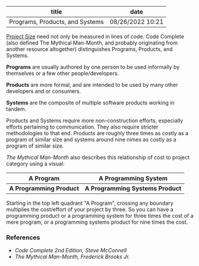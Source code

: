 | title | date |
|---|---|
| Programs, Products, and Systems | 08/26/2022 10:21 |

[Project Size](1661478052.md) need not only be measured in lines of code. Code Complete
(also defined The Mythical Man-Month, and probably originating from another resource altogether) 
distinguishes Programs, Products, and Systems. 

**Programs** are usually authored by one person to be used informally by themselves or a few other
people/developers.

**Products** are more formal, and are intended to be used by many other developers and or consumers.

**Systems** are the composite of multiple software products working in tandem.

Products and Systems require more non-construction efforts, especially efforts pertaining to communication.
They also require stricter methodologies to that end. Products are roughly three times as costly as a program of
similar size and systems around nine nimes as costly as a program of similar size.

_The Mythical Man-Month_ also describes this relationship of cost to project category using a visual:

| A Program | A Programming System |
| --- | --- |
| **A Programming Product** | **A Programming Systems Product** |

Starting in the top left quadrant "A Program", crossing any boundary multiplies the cost/effort of your project
by three. So you can have a programming product or a programming system for three times the cost of a mere program,
or a programming systems product for nine times the cost.

### References
- _Code Complete 2nd Edition, Steve McConnell_
- _The Mythical Man-Month, Frederick Brooks Jr._
